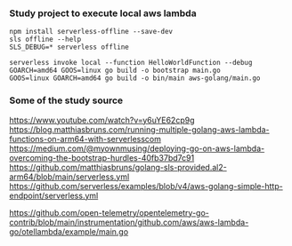 ### Study project to execute local aws lambda

```
npm install serverless-offline --save-dev
sls offline --help
SLS_DEBUG=* serverless offline

serverless invoke local --function HelloWorldFunction --debug
GOARCH=amd64 GOOS=linux go build -o bootstrap main.go
GOOS=linux GOARCH=amd64 go build -o bin/main aws-golang/main.go
```

### Some of the study source
https://www.youtube.com/watch?v=y6uYE62cp9g
https://blog.matthiasbruns.com/running-multiple-golang-aws-lambda-functions-on-arm64-with-serverlesscom
https://medium.com/@myownmusing/deploying-go-on-aws-lambda-overcoming-the-bootstrap-hurdles-40fb37bd7c91
https://github.com/matthiasbruns/golang-sls-provided.al2-arm64/blob/main/serverless.yml
https://github.com/serverless/examples/blob/v4/aws-golang-simple-http-endpoint/serverless.yml

https://github.com/open-telemetry/opentelemetry-go-contrib/blob/main/instrumentation/github.com/aws/aws-lambda-go/otellambda/example/main.go
